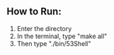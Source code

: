 ## How to Run:
1. Enter the directory
2. In the terminal, type "make all"
3. Then type "./bin/53Shell"
